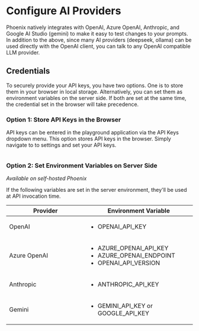 # Configure AI Providers



Phoenix natively integrates with OpenAI, Azure OpenAI, Anthropic, and Google AI Studio (gemini) to make it easy to test changes to your prompts. In addition to the above, since many AI providers (deepseek, ollama) can be used directly with the OpenAI client, you can talk to any OpenAI compatible LLM provider.

## Credentials

To securely provide your API keys, you have two options. One is to store them in your browser in local storage. Alternatively, you can set them as environment variables on the server side. If both are set at the same time, the credential set in the browser will take precedence.

### Option 1: Store API Keys in the Browser

API keys can be entered in the playground application via the API Keys dropdown menu. This option stores API keys in the browser.  Simply navigate to to settings and set your API keys.

<figure><img src="https://storage.googleapis.com/arize-phoenix-assets/assets/images/ai_providers.png" alt=""><figcaption></figcaption></figure>

### Option 2: Set Environment Variables on Server Side

_Available on self-hosted Phoenix_

If the following variables are set in the server environment, they'll be used at API invocation time.

<table><thead><tr><th width="196">Provider</th><th>Environment Variable</th></tr></thead><tbody><tr><td>OpenAI</td><td><ul><li>OPENAI_API_KEY</li></ul></td></tr><tr><td>Azure OpenAI</td><td><ul><li>AZURE_OPENAI_API_KEY</li><li>AZURE_OPENAI_ENDPOINT</li><li>OPENAI_API_VERSION</li></ul></td></tr><tr><td>Anthropic</td><td><ul><li>ANTHROPIC_API_KEY</li></ul></td></tr><tr><td>Gemini</td><td><ul><li>GEMINI_API_KEY or GOOGLE_API_KEY</li></ul></td></tr></tbody></table>

##
